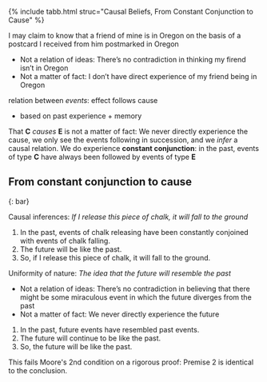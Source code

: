 {% include tabb.html struc="Causal Beliefs, From Constant Conjunction to Cause" %}

<div id="causal-beliefs" class="ui-body ui-body-a" markdown="1">

I may claim to know that a friend of mine is in Oregon on the basis of a postcard I received from him postmarked in Oregon

+ Not a relation of ideas: There’s no contradiction in thinking my firend isn’t in Oregon
+ Not a matter of fact: I don’t have direct experience of my friend being in Oregon

relation between *events*: effect follows cause

+ based on past experience + memory

That **C** *causes* **E** is not a matter of fact: We never directly experience the cause, we only see the events following in succession, and we *infer* a causal relation.
We do experience **constant conjunction**: in the past, events of type **C** have always been followed by events of type **E**

</div>

<div id="from-constant-conjunction-to-cause" class="ui-body ui-body-a" markdown="1">

## From constant conjunction to cause 
{: bar}

Causal inferences: *If I release this piece of chalk, it will fall to the ground*

1. In the past, events of chalk releasing have been constantly conjoined with events of chalk falling.
2. The future will be like the past.
3. So, if I release this piece of chalk, it will fall to the ground.

Uniformity of nature: *The idea that the future will resemble the past*

+ Not a relation of ideas: There’s no contradiction in believing that there might be some miraculous event in which the future diverges from the past
+ Not a matter of fact: We never directly experience the future


1. In the past, future events have resembled past events.
2. The future will continue to be like the past.
3. So, the future will be like the past.

This fails Moore's 2nd condition on a rigorous proof: Premise 2 is identical to the conclusion.

</div>

</div>
